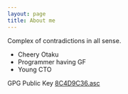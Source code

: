 ```yaml
---
layout: page
title: About me
---
```


Complex of contradictions in all sense.

*   Cheery Otaku
*   Programmer having GF
*   Young CTO

GPG Public Key [8C4D9C36.asc](/8C4D9C36.asc)
